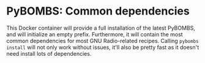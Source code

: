 # PyBOMBS: Common dependencies

This Docker container will provide a full installation of the latest PyBOMBS,
and will initialize an empty prefix. Furthermore, it will contain the most
common dependencies for most GNU Radio-related recipes. Calling `pybombs
install` will not only work without issues, it'll also be pretty fast as it
doesn't need install lots of dependencies.

